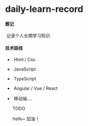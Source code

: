 # 				daily-learn-record


####  题记

​        记录个人长期学习知识. 

####   技术路线

- ​    Html / Css

- ​    JavaScript

- ​    TypeScript

- ​    Angular /  Vue  /  React

- ​    移动端....

     TODO 

     hello~
     加油！



